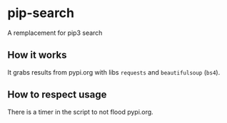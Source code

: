 # pip-search

A remplacement for pip3 search

## How it works

It grabs results from pypi.org with libs `requests` and `beautifulsoup` (`bs4`).

## How to respect usage

There is a timer in the script to not flood pypi.org.


